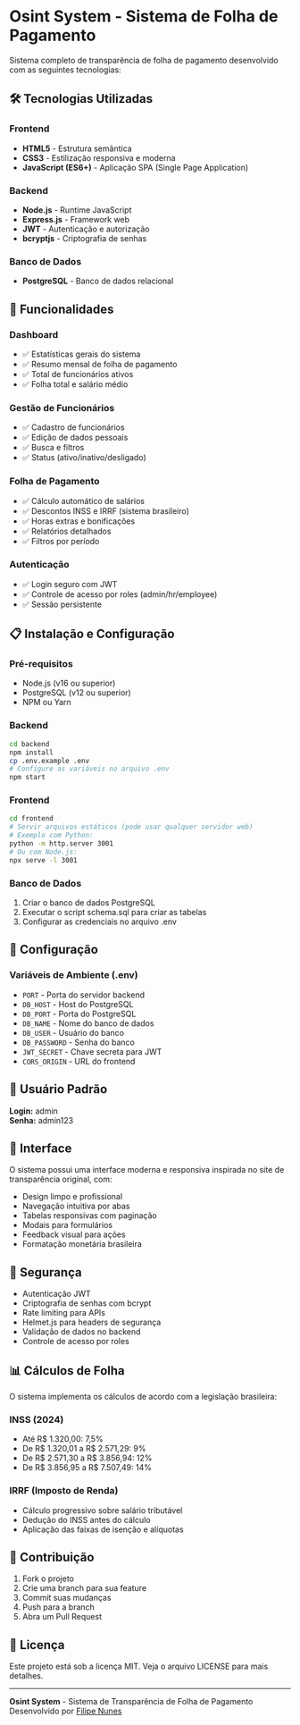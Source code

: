 # Osint System - Sistema de Folha de Pagamento

Sistema completo de transparência de folha de pagamento desenvolvido com as seguintes tecnologias:

## 🛠 Tecnologias Utilizadas

### Frontend
- **HTML5** - Estrutura semântica
- **CSS3** - Estilização responsiva e moderna
- **JavaScript (ES6+)** - Aplicação SPA (Single Page Application)

### Backend
- **Node.js** - Runtime JavaScript
- **Express.js** - Framework web
- **JWT** - Autenticação e autorização
- **bcryptjs** - Criptografia de senhas

### Banco de Dados
- **PostgreSQL** - Banco de dados relacional

## 🚀 Funcionalidades

### Dashboard
- ✅ Estatísticas gerais do sistema
- ✅ Resumo mensal de folha de pagamento
- ✅ Total de funcionários ativos
- ✅ Folha total e salário médio

### Gestão de Funcionários
- ✅ Cadastro de funcionários
- ✅ Edição de dados pessoais
- ✅ Busca e filtros
- ✅ Status (ativo/inativo/desligado)

### Folha de Pagamento
- ✅ Cálculo automático de salários
- ✅ Descontos INSS e IRRF (sistema brasileiro)
- ✅ Horas extras e bonificações
- ✅ Relatórios detalhados
- ✅ Filtros por período

### Autenticação
- ✅ Login seguro com JWT
- ✅ Controle de acesso por roles (admin/hr/employee)
- ✅ Sessão persistente

## 📋 Instalação e Configuração

### Pré-requisitos
- Node.js (v16 ou superior)
- PostgreSQL (v12 ou superior)
- NPM ou Yarn

### Backend
```bash
cd backend
npm install
cp .env.example .env
# Configure as variáveis no arquivo .env
npm start
```

### Frontend
```bash
cd frontend
# Servir arquivos estáticos (pode usar qualquer servidor web)
# Exemplo com Python:
python -m http.server 3001
# Ou com Node.js:
npx serve -l 3001
```

### Banco de Dados
1. Criar o banco de dados PostgreSQL
2. Executar o script schema.sql para criar as tabelas
3. Configurar as credenciais no arquivo .env

## 🔧 Configuração

### Variáveis de Ambiente (.env)
- `PORT` - Porta do servidor backend
- `DB_HOST` - Host do PostgreSQL
- `DB_PORT` - Porta do PostgreSQL
- `DB_NAME` - Nome do banco de dados
- `DB_USER` - Usuário do banco
- `DB_PASSWORD` - Senha do banco
- `JWT_SECRET` - Chave secreta para JWT
- `CORS_ORIGIN` - URL do frontend

## 👤 Usuário Padrão

**Login:** admin  
**Senha:** admin123

## 🎨 Interface

O sistema possui uma interface moderna e responsiva inspirada no site de transparência original, com:

- Design limpo e profissional
- Navegação intuitiva por abas
- Tabelas responsivas com paginação
- Modais para formulários
- Feedback visual para ações
- Formatação monetária brasileira

## 🔐 Segurança

- Autenticação JWT
- Criptografia de senhas com bcrypt
- Rate limiting para APIs
- Helmet.js para headers de segurança
- Validação de dados no backend
- Controle de acesso por roles

## 📊 Cálculos de Folha

O sistema implementa os cálculos de acordo com a legislação brasileira:

### INSS (2024)
- Até R$ 1.320,00: 7,5%
- De R$ 1.320,01 a R$ 2.571,29: 9%
- De R$ 2.571,30 a R$ 3.856,94: 12%
- De R$ 3.856,95 a R$ 7.507,49: 14%

### IRRF (Imposto de Renda)
- Cálculo progressivo sobre salário tributável
- Dedução do INSS antes do cálculo
- Aplicação das faixas de isenção e alíquotas

## 🤝 Contribuição

1. Fork o projeto
2. Crie uma branch para sua feature
3. Commit suas mudanças
4. Push para a branch
5. Abra um Pull Request

## 📄 Licença

Este projeto está sob a licença MIT. Veja o arquivo LICENSE para mais detalhes.

---

**Osint System** - Sistema de Transparência de Folha de Pagamento  
Desenvolvido por [Filipe Nunes](https://github.com/19830100)
